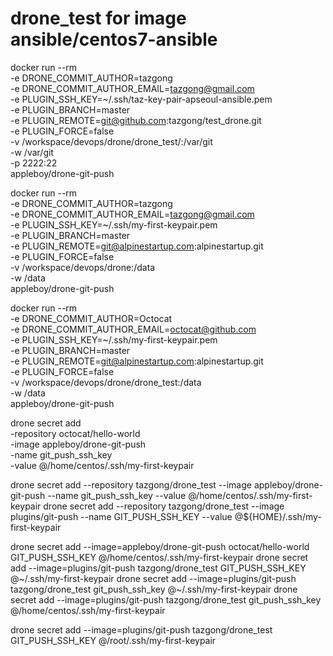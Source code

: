 # drone_test for image ansible/centos7-ansible
docker run --rm \
  -e DRONE_COMMIT_AUTHOR=tazgong \
  -e DRONE_COMMIT_AUTHOR_EMAIL=tazgong@gmail.com \
  -e PLUGIN_SSH_KEY=~/.ssh/taz-key-pair-apseoul-ansible.pem \
  -e PLUGIN_BRANCH=master \
  -e PLUGIN_REMOTE=git@github.com:tazgong/test_drone.git \
  -e PLUGIN_FORCE=false \
  -v /workspace/devops/drone/drone_test/:/var/git \
  -w /var/git \
  -p 2222:22 \
  appleboy/drone-git-push


  docker run --rm \
  -e DRONE_COMMIT_AUTHOR=tazgong \
  -e DRONE_COMMIT_AUTHOR_EMAIL=tazgong@gmail.com \
  -e PLUGIN_SSH_KEY=~/.ssh/my-first-keypair.pem \
  -e PLUGIN_BRANCH=master \
  -e PLUGIN_REMOTE=git@alpinestartup.com:alpinestartup.git \
  -e PLUGIN_FORCE=false \
  -v /workspace/devops/drone:/data \
  -w /data \
  appleboy/drone-git-push

  docker run --rm \
  -e DRONE_COMMIT_AUTHOR=Octocat \
  -e DRONE_COMMIT_AUTHOR_EMAIL=octocat@github.com \
  -e PLUGIN_SSH_KEY=~/.ssh/my-first-keypair.pem \
  -e PLUGIN_BRANCH=master \
  -e PLUGIN_REMOTE=git@alpinestartup.com:alpinestartup.git \
  -e PLUGIN_FORCE=false \
  -v /workspace/devops/drone/drone_test:/data \
  -w /data \
  appleboy/drone-git-push

drone secret add \
-repository octocat/hello-world \
-image appleboy/drone-git-push \
-name git_push_ssh_key \
-value @/home/centos/.ssh/my-first-keypair

drone secret add --repository tazgong/drone_test --image appleboy/drone-git-push --name git_push_ssh_key --value @/home/centos/.ssh/my-first-keypair
drone secret add --repository tazgong/drone_test --image plugins/git-push --name GIT_PUSH_SSH_KEY --value @${HOME}/.ssh/my-first-keypair

drone secret add --image=appleboy/drone-git-push octocat/hello-world GIT_PUSH_SSH_KEY @/home/centos/.ssh/my-first-keypair
drone secret add --image=plugins/git-push tazgong/drone_test GIT_PUSH_SSH_KEY @~/.ssh/my-first-keypair
drone secret add --image=plugins/git-push tazgong/drone_test git_push_ssh_key @~/.ssh/my-first-keypair
drone secret add --image=plugins/git-push tazgong/drone_test git_push_ssh_key @/home/centos/.ssh/my-first-keypair

drone secret add --image=plugins/git-push tazgong/drone_test GIT_PUSH_SSH_KEY @/root/.ssh/my-first-keypair